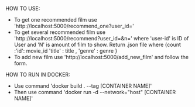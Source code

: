 HOW TO USE:
  - To get one recommended film use 'http://localhost:5000/recommend_one?user_id=<user-id>'
  - To get several recommended film use 'http://localhost:5000/recommend?user_id=<user-id>&n=<N>' where 'user-id' is ID of User and 'N' is amount of film to show. Return .json file where {count :'id': movie_id 'title' :  title  , 'genre' :  genre }
  - To add new film use 'http://localhost:5000/add_new_film' and follow the form.

HOW TO RUN IN DOCKER:
  - Use command 'docker build . --tag [CONTAINER NAME]'
  - Then use command 'docker run -d --network="host" [CONTAINER NAME]'